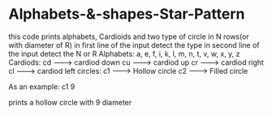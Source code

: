 # Alphabets-&-shapes-Star-Pattern
this code prints alphabets, Cardioids and two type of circle in N rows(or with diameter of R)
in first line of the input detect the type 
in second line of the input detect the N or R
Alphabets: 
  a, e, f, i, k, l, m, n, t, v, w, x, y, z
Cardiods: 
  cd ---> cardiod down
  cu ---> cardiod up
  cr ---> cardiod right
  cl ---> cardiod left
circles: 
  c1 ---> Hollow circle
  c2 ---> Filled circle

As an example:
 c1
 9

 prints a hollow circle with 9 diameter

